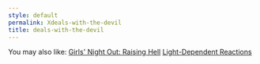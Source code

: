 ```yaml
---
style: default
permalink: Xdeals-with-the-devil
title: deals-with-the-devil
---
```

You may also like:
[Girls' Night Out: Raising Hell](http://scp-wiki.net/raising-hell)
[Light-Dependent Reactions](http://scp-wiki.net/light-dependent-reactions)